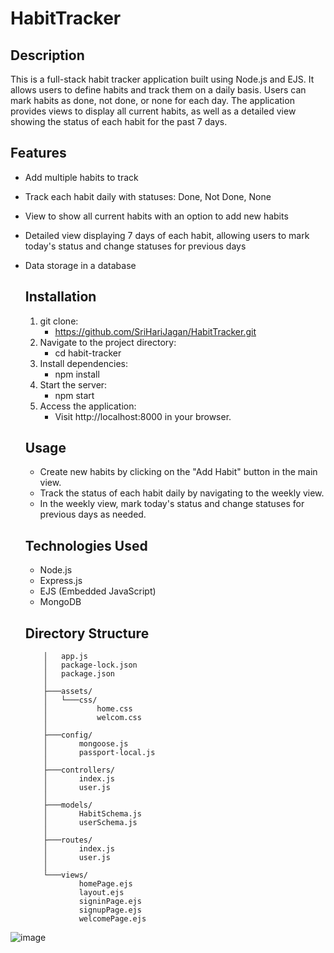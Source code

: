 # HabitTracker


## Description
This is a full-stack habit tracker application built using Node.js and EJS. It allows users to define habits and track them on a daily basis. Users can mark habits as done, not done, or none for each day. The application provides views to display all current habits, as well as a detailed view showing the status of each habit for the past 7 days.

## Features
- Add multiple habits to track
- Track each habit daily with statuses: Done, Not Done, None
- View to show all current habits with an option to add new habits
- Detailed view displaying 7 days of each habit, allowing users to mark today's status and change statuses for previous days
- Data storage in a database

  ## Installation
  1. git clone:
     - https://github.com/SriHariJagan/HabitTracker.git
  2. Navigate to the project directory:
     - cd habit-tracker
  3. Install dependencies:
     - npm install
  4. Start the server:
     - npm start
  5. Access the application:
     - Visit http://localhost:8000 in your browser.

  ## Usage
  - Create new habits by clicking on the "Add Habit" button in the main view.
  - Track the status of each habit daily by navigating to the weekly view.
  - In the weekly view, mark today's status and change statuses for previous days as needed.

  ## Technologies Used
    - Node.js
    - Express.js
    - EJS (Embedded JavaScript)
    - MongoDB

  ## Directory Structure

          │   app.js
          │   package-lock.json
          │   package.json
          │
          ├───assets/
          │   └───css/
          │           home.css
          │           welcom.css
          │
          ├───config/
          │       mongoose.js
          │       passport-local.js
          │
          ├───controllers/
          │       index.js
          │       user.js
          │
          ├───models/
          │       HabitSchema.js
          │       userSchema.js
          │
          ├───routes/
          │       index.js
          │       user.js
          │
          └───views/
                  homePage.ejs
                  layout.ejs
                  signinPage.ejs
                  signupPage.ejs
                  welcomePage.ejs



![image](https://github.com/SriHariJagan/HabitTracker/assets/100404902/09006c98-74cc-4c9c-bbdf-ebb3419fe061)


  
 
    




